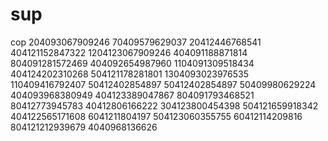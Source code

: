  # sup
cop
204093067909246 70409579629037 20412446768541 404121152847322 1204123067909246 404091188871814 804091281572469 404092654987960 1104091309518434 404124202310268 504121178281801 1304093023976535 110409416792407 50412402854897 50412402854897 50409980629224 404093968380949 404123389047867 804091793468521 80412773945783 40412806166222 304123800454398 504121659918342 404122565171608 
6041211804197 504123060355755 60412114209816 804121212939679 4040968136626
